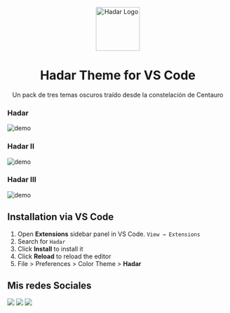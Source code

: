 <p align="center">
  <img alt="Hadar Logo" src="https://raw.github.com/CristianVasquez13/Hadar-vscode/master/images/logo.png" width="100" />
</p>
<h1 align="center">
  Hadar Theme for VS Code
</h1>
<p align="center">
	Un pack de tres temas oscuros traído desde la constelación de Centauro
</p>

### Hadar

![demo](https://raw.github.com/CristianVasquez13/Hadar-vscode/master/images/hadar.png)

### Hadar II

![demo](https://raw.github.com/CristianVasquez13/Hadar-vscode/master/images/hadarII.png)

### Hadar III

![demo](https://raw.github.com/CristianVasquez13/Hadar-vscode/master/images/hadarIII.png)

## Installation via VS Code

1. Open **Extensions** sidebar panel in VS Code. `View → Extensions`
2. Search for `Hadar`
3. Click **Install** to install it
4. Click **Reload** to reload the editor
5. File > Preferences > Color Theme > **Hadar**

## Mis redes Sociales
<a href="https://web.facebook.com/CristianVasquez.01" target="_blank"><img src="https://raw.github.com/CristianVasquez13/Hadar-vscode/master/images/fb.png"></a>
<a href="https://www.instagram.com/cristianvasquez_13/" target="_blank"><img src="https://raw.github.com/CristianVasquez13/Hadar-vscode/master/images/ig.png"></a>
<a href="https://twitter.com/Cristianvasquz1" target="_blank"><img src="https://raw.github.com/CristianVasquez13/Hadar-vscode/master/images/tw.png"></a>